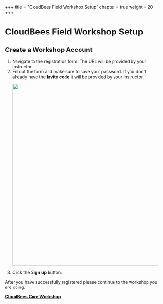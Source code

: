 +++
title = "CloudBees Field Workshop Setup"
chapter = true
weight = 20
+++

# CloudBees Field Workshop Setup

## Create a Workshop Account

1. Navigate to the registration form. The URL will be provided by your instructor.
2. Fill out the form and make sure to save your password. If you don't already have the **Invite code** it will be provided by your instructor. <p><img src="https://github.com/cloudbees-days/core-rollout-flow-workshop/raw/master/labs/workshop-setup/images/registration-form.png" width=600/>
3. Click the **Sign up** button.

After you have successfully registered please continue to the workshop you are doing:

**[CloudBees Core Workshop](https://github.com/cloudbees-days/core-rollout-flow-workshop/blob/master/labs/core-workshop-setup/workshop-setup.md)**
